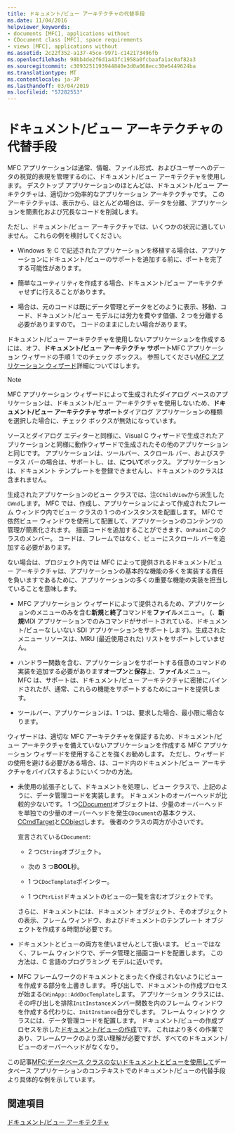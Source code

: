 ```yaml
---
title: ドキュメント/ビュー アーキテクチャの代替手段
ms.date: 11/04/2016
helpviewer_keywords:
- documents [MFC], applications without
- CDocument class [MFC], space requirements
- views [MFC], applications without
ms.assetid: 2c22f352-a137-45ce-9971-c142173496fb
ms.openlocfilehash: 98bb4de2f6d1a43fc1958a0fcbaafa1ac0af82a3
ms.sourcegitcommit: c3093251193944840e3d0a068ecc30e6449624ba
ms.translationtype: MT
ms.contentlocale: ja-JP
ms.lasthandoff: 03/04/2019
ms.locfileid: "57282553"
---
```

# <a name="alternatives-to-the-documentview-architecture"></a>ドキュメント/ビュー アーキテクチャの代替手段

MFC アプリケーションは通常、情報、ファイル形式、およびユーザーへのデータの視覚的表現を管理するのに、ドキュメント/ビュー アーキテクチャを使用します。 デスクトップ アプリケーションのほとんどは、ドキュメント/ビュー アーキテクチャは、適切かつ効率的なアプリケーション アーキテクチャです。 このアーキテクチャは、表示から、ほとんどの場合は、データを分離、アプリケーションを簡素化および冗長なコードを削減します。

ただし、ドキュメント/ビュー アーキテクチャでは、いくつかの状況に適していません。 これらの例を検討してください。

- Windows を C で記述されたアプリケーションを移植する場合は、アプリケーションにドキュメント/ビューのサポートを追加する前に、ポートを完了する可能性があります。

- 簡単なユーティリティを作成する場合、ドキュメント/ビュー アーキテクチャせずに行えることがあります。

- 場合は、元のコードは既にデータ管理とデータをどのように表示、移動、コード、ドキュメント/ビュー モデルには労力を費やす価値、2 つを分離する必要がありますので。 コードのままにしたい場合があります。

ドキュメント/ビュー アーキテクチャを使用しないアプリケーションを作成するには、オフ、**ドキュメント/ビュー アーキテクチャ サポート**MFC アプリケーション ウィザードの手順 1 でのチェック ボックス。 参照してください[MFC アプリケーション ウィザード](../mfc/reference/mfc-application-wizard.md)詳細についてはします。

> [!NOTE]
>  MFC アプリケーション ウィザードによって生成されたダイアログ ベースのアプリケーションは、ドキュメント/ビュー アーキテクチャを使用しないため、**ドキュメント/ビュー アーキテクチャ サポート**ダイアログ アプリケーションの種類を選択した場合に、チェック ボックスが無効になっています。

ソースとダイアログ エディターと同様に、Visual C ウィザードで生成されたアプリケーションと同様に動作ウィザードで生成されたその他のアプリケーションと同じです。 アプリケーションは、ツールバー、スクロール バー、およびステータス バーの場合は、サポートし、は、**について**ボックス。 アプリケーションは、ドキュメント テンプレートを登録できませんし、ドキュメントのクラスは含まれません。

生成されたアプリケーションのビュー クラスでは、注`CChildView`から派生した`CWnd`します。 MFC では、作成し、アプリケーションによって作成されたフレーム ウィンドウ内でビュー クラスの 1 つのインスタンスを配置します。 MFC で依然ビュー ウィンドウを使用して配置して、アプリケーションのコンテンツの管理が簡素化されます。 描画コードを追加することができます、`OnPaint`このクラスのメンバー。 コードは、フレームではなく、ビューにスクロール バーを追加する必要があります。

ない場合は、プロジェクト内では MFC によって提供されるドキュメント/ビュー アーキテクチャは、アプリケーションの基本的な機能の多くを実装する責任を負いますであるために、アプリケーションの多くの重要な機能の実装を担当していることを意味します。

- MFC アプリケーション ウィザードによって提供されるため、アプリケーションのメニューのみを含む**新規**と**終了**コマンドを**ファイル**メニュー。 (、**新規**MDI アプリケーションでのみコマンドがサポートされている、ドキュメント/ビューなしいない SDI アプリケーションをサポートします)。生成されたメニュー リソースは、MRU (最近使用された) リストをサポートしていません。

- ハンドラー関数を含む、アプリケーションをサポートする任意のコマンドの実装を追加する必要があります**オープン**と**保存**上、**ファイル**メニュー。 MFC は、サポートは、ドキュメント/ビュー アーキテクチャに密接にバインドされたが、通常、これらの機能をサポートするためにコードを提供します。

- ツールバー、アプリケーションは、1 つは、要求した場合、最小限に場合なります。

ウィザードは、適切な MFC アーキテクチャを保証するため、ドキュメント/ビュー アーキテクチャを備えていないアプリケーションを作成する MFC アプリケーション ウィザードを使用することを強くお勧めします。 ただし、ウィザードの使用を避ける必要がある場合、は、コード内のドキュメント/ビュー アーキテクチャをバイパスするようにいくつかの方法。

- 未使用の拡張子として、ドキュメントを処理し、ビュー クラスで、上記のように、データ管理コードを実装します。 ドキュメントのオーバーヘッドが比較的少ないです。 1 つ[CDocument](../mfc/reference/cdocument-class.md)オブジェクトは、少量のオーバーヘッドを単独での少量のオーバーヘッドを発生`CDocument`の基本クラス、 [CCmdTarget](../mfc/reference/ccmdtarget-class.md)と[CObject](../mfc/reference/cobject-class.md)します。 後者のクラスの両方が小さいです。

   宣言されている`CDocument`:

  - 2 つ`CString`オブジェクト。

  - 次の 3 つ**BOOL**秒。

  - 1 つ`CDocTemplate`ポインター。

  - 1 つ`CPtrList`ドキュメントのビューの一覧を含むオブジェクトです。

  さらに、ドキュメントには、ドキュメント オブジェクト、そのオブジェクトの表示、フレーム ウィンドウ、およびドキュメントのテンプレート オブジェクトを作成する時間が必要です。

- ドキュメントとビューの両方を使いませんとして扱います。 ビューではなく、フレーム ウィンドウで、データ管理と描画コードを配置します。 この方法は、C 言語のプログラミング モデルに近いです。

- MFC フレームワークのドキュメントとまったく作成されないようにビューを作成する部分を上書きします。 呼び出しで、ドキュメントの作成プロセスが始まる`CWinApp::AddDocTemplate`します。 アプリケーション クラスには、その呼び出しを排除`InitInstance`メンバー関数を内のフレーム ウィンドウを作成する代わりに、`InitInstance`自分でします。 フレーム ウィンドウ クラスには、データ管理コードを配置します。 ドキュメント/ビューの作成プロセスを示した[ドキュメント/ビューの作成](../mfc/document-view-creation.md)です。 これはより多くの作業であり、フレームワークのより深い理解が必要ですが、すべてのドキュメント/ビューのオーバーヘッドがなくなり。

この記事[MFC:データベース クラスのないドキュメントとビューを使用して](../data/mfc-using-database-classes-without-documents-and-views.md)データベース アプリケーションのコンテキストでのドキュメント/ビューの代替手段より具体的な例を示しています。

## <a name="see-also"></a>関連項目

[ドキュメント/ビュー アーキテクチャ](../mfc/document-view-architecture.md)

